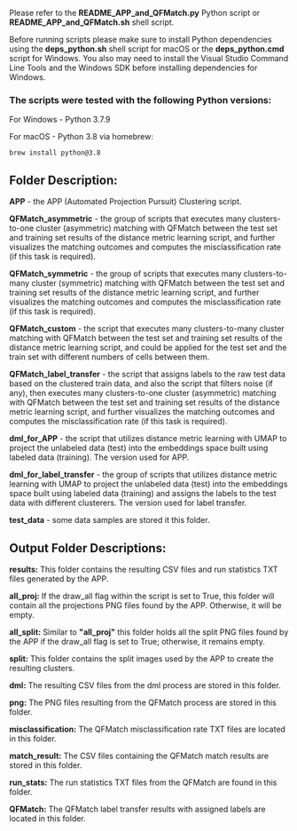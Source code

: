 Please refer to the **README_APP_and_QFMatch.py** Python script or **README_APP_and_QFMatch.sh** shell script.

Before running scripts please make sure to install Python dependencies using the **deps_python.sh** shell script for macOS or the **deps_python.cmd** script for Windows. You also may need to install the Visual Studio Command Line Tools and the Windows SDK before installing dependencies for Windows.

### The scripts were tested with the following Python versions:

For Windows - Python 3.7.9

For macOS - Python 3.8 via homebrew:

````brew install python@3.8````

## Folder Description:

**APP** - the APP (Automated Projection Pursuit) Clustering script.

**QFMatch_asymmetric** - the group of scripts that executes many clusters-to-one cluster (asymmetric) matching with QFMatch between the test set and training set results of the distance metric learning script, and further  visualizes the matching outcomes and computes the misclassification
rate (if this task is required).

**QFMatch_symmetric** - the group of scripts that executes many clusters-to-many cluster (symmetric) matching with QFMatch between the test set and training set results of the distance metric learning script, and further  visualizes the matching outcomes and computes the misclassification
rate (if this task is required).

**QFMatch_custom** - the script that executes many clusters-to-many cluster matching with QFMatch between
the test set and training set results of the distance metric learning script, and could be applied for the test set and the train set with different numbers of cells between them.

**QFMatch_label_transfer** - the script that assigns labels to the raw test data based on the clustered train data, and also the script that filters noise (if any), then executes many clusters-to-one cluster (asymmetric) matching with QFMatch between the test set and training set results of the distance metric learning script, and further  visualizes the matching outcomes and computes the misclassification
rate (if this task is required).

**dml_for_APP** - the script that utilizes distance metric learning with UMAP to project
the unlabeled data (test) into the embeddings space
built using labeled data (training). The version used for APP.

**dml_for_label_transfer** - the group of scripts that utilizes distance metric learning with UMAP to project
the unlabeled data (test) into the embeddings space
built using labeled data (training) and assigns the labels to the test data with different clusterers. The version used for label transfer.

**test_data** - some data samples are stored it this folder.

## Output Folder Descriptions:

**results:** This folder contains the resulting CSV files and run statistics TXT files generated by the APP.

**all_proj:** If the draw_all flag within the script is set to True, this folder will contain all the projections PNG files found by the APP. Otherwise, it will be empty.

**all_split:** Similar to **"all_proj"** this folder holds all the split PNG files found by the APP if the draw_all flag is set to True; otherwise, it remains empty.

**split:** This folder contains the split images used by the APP to create the resulting clusters.

**dml:** The resulting CSV files from the dml process are stored in this folder.

**png:** The PNG files resulting from the QFMatch process are stored in this folder.

**misclassification:** The QFMatch misclassification rate TXT files are located in this folder.

**match_result:** The CSV files containing the QFMatch match results are stored in this folder.

**run_stats:** The run statistics TXT files from the QFMatch are found in this folder.

**QFMatch:** The QFMatch label transfer results with assigned labels are located in this folder.

